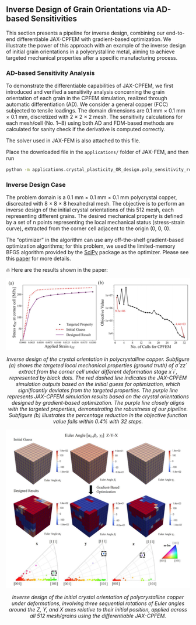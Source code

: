 ## Inverse Design of Grain Orientations via AD-based Sensitivities

This section presents a pipeline for inverse design, combining our end-to-end differentiable JAX-CPFEM with gradient-based optimization. We illustrate the power of this approach with an example of the inverse design of initial grain orientations in a polycrystalline metal, aiming to achieve targeted mechanical properties after a specific manufacturing process. 


### AD-based Sensitivity Analysis
To demonstrate the differentiable capabilities of JAX-CPFEM, we first introduced and verified a sensitivity analysis concerning the grain orientation of each grain in the CPFEM simulation, realized through automatic differentiation (AD). We consider a general copper (FCC) subjected to tensile loadings. The domain dimensions are 0.1 mm × 0.1 mm × 0.1 mm, discretized with 2 × 2 × 2 mesh. The sensitivity calculations for each mesh/cell (No. 1~8) using both AD and FDM-based methods are calculated for sanity check if the derivative is computed correctly.

The solver used in JAX-FEM is also attached to this file.

Place the downloaded file in the `applications/` folder of JAX-FEM, and then run
```bash
python -m applications.crystal_plasticity_OR_design.poly_sensitivity_rot_mesh2
```


### Inverse Design Case
The problem domain is a 0.1 mm × 0.1 mm × 0.1 mm polycrystal copper, discreated with 8 × 8 × 8 hexahedral mesh. The objective is to perform an inverse design of the initial crystal orientations of this 512 mesh, each representing different grains. The desired mechanical property is defined by a set of n points representing the local mechanical status (stress-strain curve), extracted from the corner cell adjacent to the origin (0, 0, 0).

The “optimizer” in the algorithm can use any off-the-shelf gradient-based optimization algorithms; for this problem, we used the limited-memory BFGS algorithm provided by the [SciPy](https://anaconda.org/anaconda/scipy) package as the optimizer. Please see this [paper](https://doi.org/10.1038/s41524-025-01528-2) for more details.


:fire: Here are the results shown in the paper:
<p align="middle">
  <img src="/docs/materials/fig09.jpg" width="800" />
</p>
<p align="middle">
    <em >Inverse design of the crystal orientation in polycrystalline copper. Subfigure (a) shows the targeted local mechanical properties (ground truth) of σ`zz` extract from the corner cell under different deformation stage x`i`, represented by black dots. The red dashed line indicates the JAX-CPFEM simulation outputs based on the initial guess for optimization, which significantly deviates from the targeted properties. The purple line represents JAX-CPFEM simulation results based on the crystal orientations designed by gradient-based optimization. The purple line closely aligns with the targeted properties, demonstrating the robustness of our pipeline. Subfigure (b) illustrates the percentage reduction in the objective function value falls within 0.4% with 32 steps.</em>
</p>


<p align="middle">
  <img src="/docs/materials/fig10.jpg" width="800" />
</p>
<p align="middle">
    <em >Inverse design of the initial crystal orientation of polycrystalline copper under deformations, involving three sequential rotations of Euler angles around the Z, Y, and X axes relative to their initial position, applied across all 512 mesh/grains using the differentiable JAX-CPFEM. </em>
</p>
